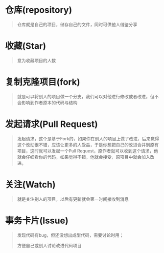 # 仓库(repository)

> 仓库就是自己的项目，储存自己的文件，同时可供他人借鉴分享

# 收藏(Star)

> 意为收藏项目的人数

# 复制克隆项目(fork)

> 就是可以将别人的项目做一个分支，我们可以对他进行修改或者改进，但不会影响到作者原本的代码与结构

# 发起请求(Pull Request)

> 发起请求，这个是基于Fork的，如果你在别人的项目上做了改进，后来觉得这个改动很不错，应该让更多的人受益，于是你想把自己的改进合并到原有项目，这时就可以发起一个Pull Request，原作者就可以收到这个请求，他就会仔细看你的代码，如果觉得不错，他就会接受，原项目中就会加入改进。

# 关注(Watch)

> 就是关注别人的项目，以后有更新就会第一时间接收到消息

# 事务卡片(Issue)

> 发现代码有bug，但还没想出成型代码，需要讨论时用；
>
> 方便自己或别人讨论改进代码项目